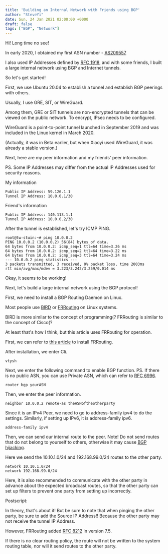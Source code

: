 ```yaml
---
title: 'Building an Internal Network with Friends using BGP'
author: "SteveYi"
date: Sun, 24 Jan 2021 02:00:00 +0000
draft: false
tags: ["BGP", "Network"]
---
```


Hi! Long time no see!

In early 2020, I obtained my first ASN number - [AS209557](https://bgp.he.net/AS209557/)

I also used IP Addresses defined by [RFC 1918](https://tools.ietf.org/html/rfc1918), and with some friends, I built a large internal network using BGP and Internet tunnels.

So let's get started!

First, we use Ubuntu 20.04 to establish a tunnel and establish BGP peerings with others.

Usually, I use GRE, SIT, or WireGuard.

Among them, GRE or SIT tunnels are non-encrypted tunnels that can be viewed on the public network. To encrypt, IPsec needs to be configured.

WireGuard is a point-to-point tunnel launched in September 2019 and was included in the Linux kernel in March 2020.

(Actually, it was in Beta earlier, but when Xiaoyi used WireGuard, it was already a stable version.)

Next, here are my peer information and my friends' peer information.

PS. Some IP Addresses may differ from the actual IP Addresses used for security reasons.

My information

```
Public IP Address: 59.126.1.1
Tunnel IP Address: 10.0.0.1/30
```

Friend's information

```
Public IP Address: 140.113.1.1
Tunnel IP Address: 10.0.0.2/30
```

After the tunnel is established, let's try ICMP PING.

```
root@tw-stuin:~# ping 10.0.0.2
PING 10.0.0.2 (10.0.0.2) 56(84) bytes of data.
64 bytes from 10.0.0.2: icmp_seq=1 ttl=64 time=3.26 ms
64 bytes from 10.0.0.2: icmp_seq=2 ttl=64 time=3.22 ms
64 bytes from 10.0.0.2: icmp_seq=3 ttl=64 time=3.24 ms
--- 10.0.0.2 ping statistics ---
3 packets transmitted, 3 received, 0% packet loss, time 2003ms
rtt min/avg/max/mdev = 3.223/3.242/3.259/0.014 ms
```

Okay, it seems to be working!

Next, let's build a large internal network using the BGP protocol!

First, we need to install a BGP Routing Daemon on Linux.

Most people use [BIRD](https://bird.network.cz/) or [FRRouting](https://frrouting.org/) on Linux systems.

BIRD is more similar to the concept of programming(? FRRouting is similar to the concept of Cisco(?

At least that's how I think, but this article uses FRRouting for operation.

First, we can refer to [this article](https://blog.steveyi.net/frrouting-install/) to install FRRouting.

After installation, we enter Cli.
```
vtysh
```

Next, we enter the following command to enable BGP function. PS. If there is no public ASN, you can use Private ASN, which can refer to [RFC 6996](https://tools.ietf.org/html/rfc6996).
```
router bgp yourASN
```

Then, we enter the peer information.
```
neighbor 10.0.0.2 remote-as theASNoftheotherparty
```

Since it is an IPv4 Peer, we need to go to address-family ipv4 to do the settings. Similarly, if setting up IPv6, it is address-family ipv6.
```
address-family ipv4
```

Then, we can send our internal route to the peer. Note! Do not send routes that do not belong to yourself to others, otherwise it may cause [BGP hijacking](https://www.cloudflare.com/en/learning/security/glossary/bgp-hijacking/).

Here we send the 10.10.1.0/24 and 192.168.99.0/24 routes to the other party.
```
network 10.10.1.0/24
network 192.168.99.0/24
```

Here, it is also recommended to communicate with the other party in advance about the expected broadcast routes, so that the other party can set up filters to prevent one party from setting up incorrectly.

Postscript:

In theory, that's about it! But be sure to note that when pinging the other party, be sure to add the Source IP Address!! Because the other party may not receive the tunnel IP Address.

However, FRRouting added [RFC 8212](https://tools.ietf.org/html/rfc8212) in version 7.5.

If there is no clear routing policy, the route will not be written to the system routing table, nor will it send routes to the other party.
